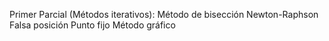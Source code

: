 Primer Parcial (Métodos iterativos):
Método de bisección
Newton-Raphson
Falsa posición
Punto fijo
Método gráfico

